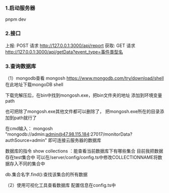 ### 1.启动服务器
pnpm dev

### 2.接口
上报: POST 请求 http://127.0.0.1:3000/api/report 
获取: GET  请求 http://127.0.0.1:3000/api/getData?event_type=事件类型名

### 3.查询数据库

（1）mongodb查看 mongosh
https://www.mongodb.com/try/download/shell
在此地址下载mongoDB shell

下载完解压后，在bin中找到mongosh.exe，把bin文件夹的地址
添加到环境变量path

也可把除了mongosh.exe其他文件都可以删除了，
把mongosh.exe所在的目录添加到path就行了

在cmd输入：
mongosh "mongodb://admin:admin@47.98.115.184:27017/monitorData?authSource=admin"
即可连接云服务器的数据库

数据库的指令
show collections ：能查看当前数据库下有哪些集合
                   目前我把数据存在test集合中
                   可以在/server/config/config.ts中修改COLLECTIONNAME将数据存入不同的集合中

db.集合名字.find():查找该集合的所有数据

（2）使用可视化工具查看数据库
配置信息在config.ts中

